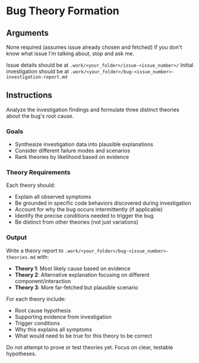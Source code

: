# Bug Theory Formation

## Arguments
None required (assumes issue already chosen and fetched)
If you don't know what issue I'm talking about, stop and ask me.

Issue details should be at `.work/<your_folder>/issue-<issue_number>/`
Initial investigation should be at `.work/<your_folder>/bug-<issue_number>-investigation-report.md`

## Instructions

Analyze the investigation findings and formulate three distinct theories about the bug's root cause.

### Goals
- Synthesize investigation data into plausible explanations
- Consider different failure modes and scenarios
- Rank theories by likelihood based on evidence

### Theory Requirements
Each theory should:
- Explain all observed symptoms
- Be grounded in specific code behaviors discovered during investigation
- Account for why the bug occurs intermittently (if applicable)
- Identify the precise conditions needed to trigger the bug
- Be distinct from other theories (not just variations)

### Output
Write a theory report to `.work/<your_folder>/bug-<issue_number>-theories.md` with:
- **Theory 1**: Most likely cause based on evidence
- **Theory 2**: Alternative explanation focusing on different component/interaction
- **Theory 3**: More far-fetched but plausible scenario

For each theory include:
- Root cause hypothesis
- Supporting evidence from investigation
- Trigger conditions
- Why this explains all symptoms
- What would need to be true for this theory to be correct

Do not attempt to prove or test theories yet. Focus on clear, testable hypotheses.
